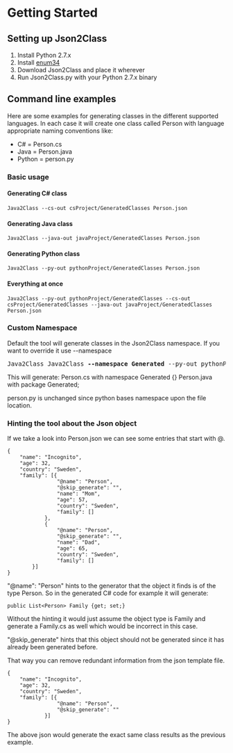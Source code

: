 # Getting Started
## Setting up Json2Class
1. Install Python 2.7.x
2. Install [enum34](https://pypi.python.org/pypi/enum34)
3. Download Json2Class and place it wherever
4. Run Json2Class.py with your Python 2.7.x binary

## Command line examples
Here are some examples for generating classes in the different supported languages.
In each case it will create one class called Person with language appropriate naming conventions like:

* C# = Person.cs
* Java = Person.java
* Python = person.py

### Basic usage
#### Generating C# class
    Java2Class --cs-out csProject/GeneratedClasses Person.json
#### Generating Java class
    Java2Class --java-out javaProject/GeneratedClasses Person.json
#### Generating Python class
    Java2Class --py-out pythonProject/GeneratedClasses Person.json
    
#### Everything at once
    Java2Class --py-out pythonProject/GeneratedClasses --cs-out csProject/GeneratedClasses --java-out javaProject/GeneratedClasses Person.json
    
### Custom Namespace
Default the tool will generate classes in the Json2Class namespace. If you want to override it use --namespace

<pre>Java2Class Java2Class <b>--namespace Generated</b> --py-out pythonProject/GeneratedClasses --cs-out csProject/GeneratedClasses --java-out javaProject/GeneratedClasses Person.json</pre>

This will generate:
 Person.cs with 
    namespace Generated {}
 Person.java with
   package Generated;
 
 person.py is unchanged since python bases namespace upon the file location.
 
### Hinting the tool about the Json object
If we take a look into Person.json we can see some entries that start with @.

    {
        "name": "Incognito",
        "age": 32,
        "country": "Sweden",
        "family": [{
                    "@name": "Person",
                    "@skip_generate": "",
                    "name": "Mom",
                    "age": 57,
                    "country": "Sweden",
                    "family": []
                },
                {
                    "@name": "Person",
                    "@skip_generate": "",
                    "name": "Dad",
                    "age": 65,
                    "country": "Sweden",
                    "family": []
            }]
    }
    
"@name": "Person" hints to the generator that the object it finds is of the type Person.
So in the generated C# code for example it will generate:

    public List<Person> Family {get; set;}
Without the hinting it would just assume the object type is Family and generate a Family.cs as well which would be incorrect in this case.

"@skip_generate" hints that this object should not be generated since it has already been generated before.

That way you can remove redundant information from the json template file.

    {
        "name": "Incognito",
        "age": 32,
        "country": "Sweden",
        "family": [{
                    "@name": "Person",
                    "@skip_generate": ""
                }]
    }
    
The above json would generate the exact same class results as the previous example.